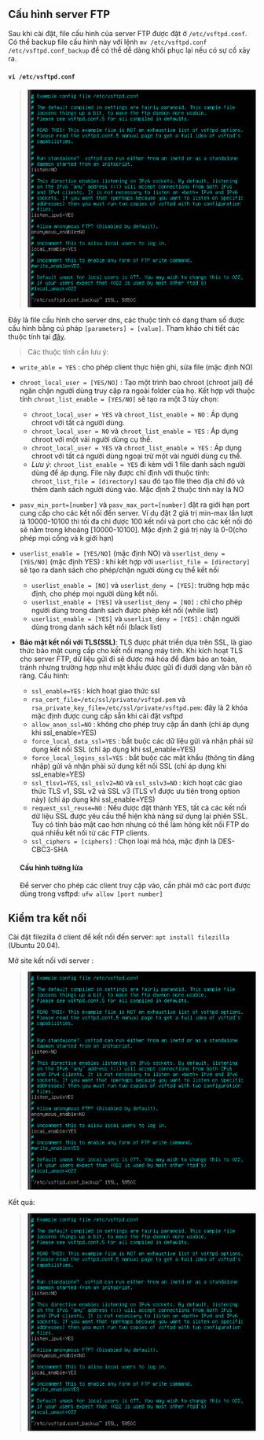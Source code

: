## Cấu hình server FTP
Sau khi cài đặt, file cấu hình của server FTP được đặt ở `/etc/vsftpd.conf`. Có thể backup file cấu hình này với lệnh `mv /etc/vsftpd.conf /etc/vsftpd.conf_backup` để có thể dễ dàng khôi phục lại nếu có sự cố xảy ra.

#### `vi /etc/vsftpd.conf`

> ![](./images/ftp/conf.png)

Đây là file cấu hình cho server dns, các thuộc tính có dạng tham số được cấu hình bằng cú pháp `[parameters] = [value]`. Tham khảo chi tiết các thuộc tính tại <a href="http://vsftpd.beasts.org/vsftpd_conf.html">đây</a>.
> Các thuộc tính cần lưu ý: 
- `write_able = YES` : cho phép client thực hiện ghi, sửa file (mặc định NO)
- `chroot_local_user = [YES/NO]` : Tạo một trình bao chroot (chroot jail) để ngăn chặn người dùng truy cập ra ngoài folder của họ. Kết hợp với thuộc tính `chroot_list_enable = [YES/NO]` sẽ tạo ra một 3 tùy chọn:
  - `chroot_local_user = YES` và `chroot_list_enable = NO` : Áp dụng chroot với tất cả người dùng.
  - `chroot_local_user = NO` và `chroot_list_enable = YES` : Áp dụng chroot với một vài người dùng cụ thể.
  - `chroot_local_user = YES` và `chroot_list_enable = YES` : Áp dụng chroot với tất cả người dùng ngoại trừ một vài người dùng cụ thể.
  - *Lưu ý*: `chroot_list_enable = YES` đi kèm với 1 file danh sách người dùng để áp dụng. File này được chỉ định với thuộc tính: `chroot_list_file = [directory]` sau đó tạo file theo địa chỉ đó và thêm danh sách người dùng vào. Mặc định 2 thuộc tính này là NO
- `pasv_min_port=[number]` và `pasv_max_port=[number]` đặt ra giới hạn port cung cấp cho các kết nối đến server. Ví dụ đặt 2 giá trị min-max lần lượt là 10000-10100 thì tối đa chỉ được 100 kết nối và port cho các kết nối đó sẽ nằm trong khoảng [10000-10100]. Mặc định 2 giá trị này là 0-0(cho phép mọi cổng và k giới hạn)
- `userlist_enable = [YES/NO]` (mặc định NO) và `userlist_deny = [YES/NO]` (mặc định YES) : khi kết hợp với `userlist_file = [directory]` sẽ tạo ra danh sách cho phép/chặn người dùng cụ thể kết nối
  - `userlist_enable = [NO]` và `userlist_deny = [YES]`: trường hợp mặc định, cho phép mọi người dùng kết nối.
  - `userlist_enable = [YES]` và `userlist_deny = [NO]` : chỉ cho phép người dùng trong danh sách được phép kết nối (while list)
  - `userlist_enable = [YES]` và `userlist_deny = [YES]` : chặn người dùng trong danh sách kết nối (black list)
- **Bảo mật kết nối với TLS(SSL)**: TLS được phát triển dựa trên SSL, là giao thức bảo mật cung cấp cho kết nối mạng máy tính. Khi kích hoạt TLS cho server FTP, dữ liệu gửi đi sẽ được mã hóa để đảm bảo an toàn, tránh nhưng trường hợp như mật khẩu được gửi đi dưới dạng văn bản rõ ràng. Cấu hình:
  - `ssl_enable=YES` : kích hoạt giao thức ssl
  - `rsa_cert_file=/etc/ssl/private/vsftpd.pem` và `rsa_private_key_file=/etc/ssl/private/vsftpd.pem`: đây là 2 khóa mặc định được cung cấp sẵn khi cài đặt vsftpd
  - `allow_anon_ssl=NO` : không cho phép truy cập ẩn danh (chỉ áp dụng khi ssl_enable=YES)
  - `force_local_data_ssl=YES` : bắt buộc các dữ liệu gửi và nhận phải sử dụng kết nối SSL (chỉ áp dụng khi ssl_enable=YES)
  - `force_local_logins_ssl=YES` : bắt buộc các mật khẩu (thông tin đăng nhập) gửi và nhận phải sử dụng kết nối SSL (chỉ áp dụng khi ssl_enable=YES)
  - `ssl_tlsv1=YES`, `ssl_sslv2=NO` và `ssl_sslv3=NO` : kích hoạt các giao thức TLS v1, SSL v2 và SSL v3 (TLS v1 được ưu tiên trong option này) (chỉ áp dụng khi ssl_enable=YES)
  - `request_ssl_reuse=NO` : Nếu được đặt thành YES, tất cả các kết nối dữ liệu SSL được yêu cầu thể hiện khả năng sử dụng lại phiên SSL. Tuy có tính bảo mật cao hơn nhưng có thể làm hỏng kết nối FTP do quá nhiều kết nối từ các FTP clients.
  - `ssl_ciphers = [ciphers]` : Chọn loại mã hóa, mặc định là DES-CBC3-SHA
  
  #### Cấu hình tường lửa
  Để server cho phép các client truy cập vào, cần phải mở các port được dùng trong vsftpd: `ufw allow [port number]`
  
## Kiểm tra kết nối
 Cài đặt filezilla ở client để kết nối đến server: `apt install filezilla` (Ubuntu 20.04). 
 
 Mở site kết nối với server :
 
  > ![](./images/ftp/conf.png)
  
 Kết quả:
 
 > ![](./images/ftp/conf.png)
 
 
